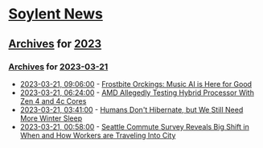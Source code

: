 # [Soylent News](../../../README.md)

## [Archives](../../index.md) for [2023](../index.md)

### [Archives](../../index.md) for [2023-03-21](index.md)

* [2023-03-21, 09:06:00](https://soylentnews.org/article.pl?sid=23/03/20/1156208&from=rss) - [Frostbite Orckings: Music AI is Here for Good](https://soylentnews.org/article.pl?sid=23/03/20/1156208&from=rss)
* [2023-03-21, 06:24:00](https://soylentnews.org/article.pl?sid=23/03/20/1145213&from=rss) - [AMD Allegedly Testing Hybrid Processor With Zen 4 and 4c Cores](https://soylentnews.org/article.pl?sid=23/03/20/1145213&from=rss)
* [2023-03-21, 03:41:00](https://soylentnews.org/article.pl?sid=23/03/20/1056207&from=rss) - [Humans Don't Hibernate, but We Still Need More Winter Sleep](https://soylentnews.org/article.pl?sid=23/03/20/1056207&from=rss)
* [2023-03-21, 00:58:00](https://soylentnews.org/article.pl?sid=23/03/19/1516249&from=rss) - [Seattle Commute Survey Reveals Big Shift in When and How Workers are Traveling Into City](https://soylentnews.org/article.pl?sid=23/03/19/1516249&from=rss)
